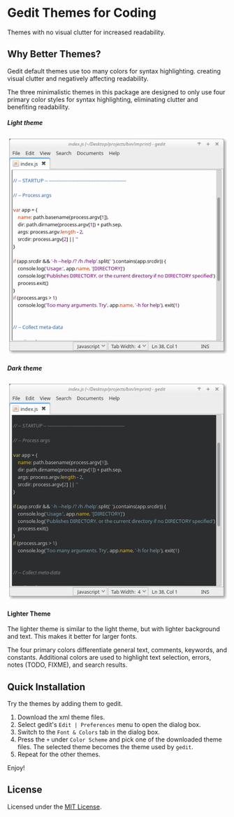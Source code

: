 # Gedit Themes for Coding

Themes with no visual clutter for increased readability.

## Why Better Themes?
Gedit default themes use too many colors for syntax highlighting. creating visual clutter and negatively affecting readability.

The three minimalistic themes in this package are designed to only use four primary color styles  for syntax highlighting, eliminating clutter and benefiting readability.

##### Light theme
![Light theme](light-theme.png "Light theme")

##### Dark theme
![Dark theme](dark-theme.png "Dark theme")

#### Lighter Theme
The lighter theme is similar to the light theme, but with lighter background and text. This makes it better for larger fonts.

The four primary colors differentiate general text, comments, keywords, and constants. Additional colors are used to highlight text selection, errors, notes (TODO, FIXME), and search results.

## Quick Installation
Try the themes by adding them to gedit.

1. Download the xml theme files.
2. Select gedit's `Edit | Preferences` menu to open the dialog box.
3. Switch to the `Font & Colors` tab in the dialog box.
4. Press the `+` under `Color Scheme` and pick one of the downloaded theme files. The selected theme becomes the theme used by `gedit`.
5. Repeat for the other themes.

Enjoy!

## License
Licensed under the [MIT License](LICENSE.md). 


